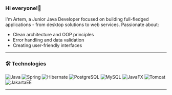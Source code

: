 ### Hi everyone!👋

I'm Artem, a Junior Java Developer focused on building full-fledged applications - from desktop solutions to web services. Passionate about:

- Clean architecture and OOP principles
- Error handling and data validation
- Creating user-friendly interfaces

---

### 🛠️ Technologies 
![Java](https://img.shields.io/badge/Java-ED8B00?logo=openjdk&logoColor=white)
![Spring](https://img.shields.io/badge/Spring-6DB33F?logo=spring&logoColor=white)
![Hibernate](https://img.shields.io/badge/Hibernate-59666C?logo=hibernate&logoColor=white)
![PostgreSQL](https://img.shields.io/badge/PostgreSQL-316192?logo=postgresql&logoColor=white)
![MySQL](https://img.shields.io/badge/MySQL-4479A1?logo=mysql&logoColor=white)
![JavaFX](https://img.shields.io/badge/JavaFX-ED8B00?logo=javafx&logoColor=white)
![Tomcat](https://img.shields.io/badge/Apache_Tomcat-F8DC75?logo=apachetomcat&logoColor=black)
![JakartaEE](https://img.shields.io/badge/JakartaEE-2A4F7A?logo=jakartaee&logoColor=white)


---

